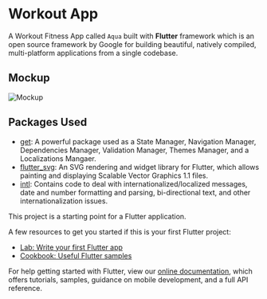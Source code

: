 # Workout App
A Workout Fitness App called `Aqua` built with **Flutter** framework which is an open source framework by Google for building beautiful, natively compiled, multi-platform applications from a single codebase.

## Mockup
![Mockup](https://user-images.githubusercontent.com/52855540/155212837-058e5ab5-1a5f-44a6-9952-9e2f3b1bab36.jpg)

## Packages Used
- [get](https://pub.dev/packages/get): A powerful package used as a State Manager, Navigation Manager, Dependencies Manager, Validation Manager, Themes Manager, and a Localizations Mangaer.
- [flutter_svg](https://pub.dev/packages/flutter_svg): An SVG rendering and widget library for Flutter, which allows painting and displaying Scalable Vector Graphics 1.1 files.
- [intl](https://pub.dev/packages/intl): Contains code to deal with internationalized/localized messages, date and number formatting and parsing, bi-directional text, and other internationalization issues.


This project is a starting point for a Flutter application.

A few resources to get you started if this is your first Flutter project:

- [Lab: Write your first Flutter app](https://flutter.dev/docs/get-started/codelab)
- [Cookbook: Useful Flutter samples](https://flutter.dev/docs/cookbook)

For help getting started with Flutter, view our
[online documentation](https://flutter.dev/docs), which offers tutorials,
samples, guidance on mobile development, and a full API reference.
